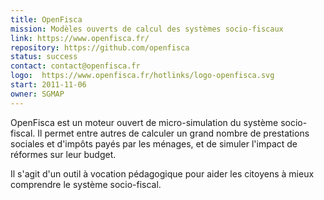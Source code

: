 ```yaml
---
title: OpenFisca
mission: Modèles ouverts de calcul des systèmes socio-fiscaux
link: https://www.openfisca.fr/
repository: https://github.com/openfisca
status: success
contact: contact@openfisca.fr
logo:  https://www.openfisca.fr/hotlinks/logo-openfisca.svg
start: 2011-11-06
owner: SGMAP
---
```


OpenFisca est un moteur ouvert de micro-simulation du système socio-fiscal. Il permet entre autres de calculer un grand nombre de prestations sociales et d'impôts payés par les ménages, et de simuler l'impact de réformes sur leur budget.

Il s'agit d'un outil à vocation pédagogique pour aider les citoyens à mieux comprendre le système socio-fiscal.
